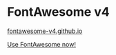 # FontAwesome v4
[fontawesome-v4.github.io](https://fontawesome-v4.github.io)

[Use FontAwesome now!](https://fontawesome-v4.github.io/get-started/index.html)
